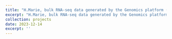 ```yaml
---
title: "H.Marie, bulk RNA-seq data generated by the Genomics platform (Alzheimer mouse model)"
excerpt: "H.Marie, bulk RNA-seq data generated by the Genomics platform (Alzheimer mouse model)"
collection: projects
date: 2023-12-14
excerpt: ''
---
```

